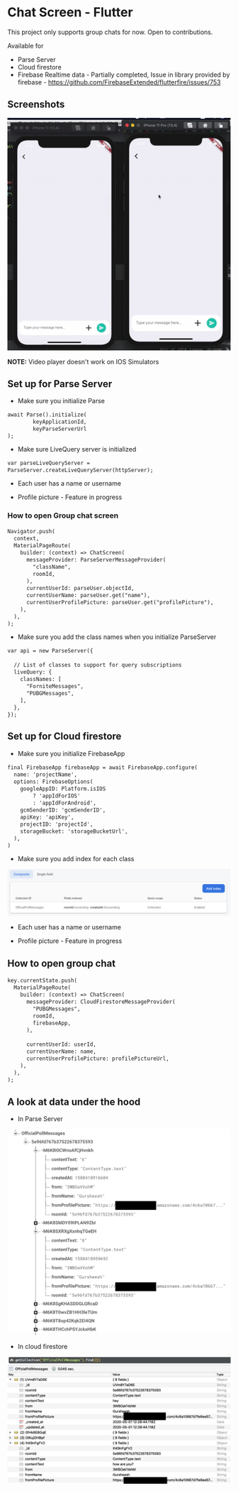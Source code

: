 # Chat Screen - Flutter

This project only supports group chats for now. Open to contributions.

Available for

* Parse Server
* Cloud firestore
* Firebase Realtime data - Partially completed, Issue in library provided by firebase - https://github.com/FirebaseExtended/flutterfire/issues/753

## Screenshots

![Demo 1](/screenshots/show1.gif)

**NOTE:** Video player doesn't work on IOS Simulators

## Set up for Parse Server

* Make sure you initialize Parse

```
await Parse().initialize(
        keyApplicationId,
        keyParseServerUrl
);
```
* Make sure LiveQuery server is initialized
```
var parseLiveQueryServer = ParseServer.createLiveQueryServer(httpServer);
```

* Each user has a name or username

* Profile picture - Feature in progress

### How to open Group chat screen

```
Navigator.push(
  context,
  MaterialPageRoute(
    builder: (context) => ChatScreen(
      messageProvider: ParseServerMessageProvider(
        "className",
        roomId,
      ),
      currentUserId: parseUser.objectId,
      currentUserName: parseUser.get("name"),
      currentUserProfilePicture: parseUser.get("profilePicture"),
    ),
  ),
);
```
* Make sure you add the class names when you initialize ParseServer

```
var api = new ParseServer({

  // List of classes to support for query subscriptions
  liveQuery: {
    classNames: [
      "ForniteMessages",
      "PUBGMessages",
    ],
  },
});
```

## Set up for Cloud firestore

* Make sure you initialize FirebaseApp

```
final FirebaseApp firebaseApp = await FirebaseApp.configure(
  name: 'projectName',
  options: FirebaseOptions(
    googleAppID: Platform.isIOS
        ? 'appIdForIOS'
        : 'appIdForAndroid',
    gcmSenderID: 'gcmSenderID',
    apiKey: 'apiKey',
    projectID: 'projectId',
    storageBucket: 'storageBucketUrl',
  ),
)
```

* Make sure you add index for each class

![Example index](/screenshots/firebase_index.png)

* Each user has a name or username

* Profile picture - Feature in progress

## How to open group chat

    key.currentState.push(
      MaterialPageRoute(
        builder: (context) => ChatScreen(
          messageProvider: CloudFirestoreMessageProvider(
            "PUBGMessages",
            roomId,
            firebaseApp,
          ),

          currentUserId: userId,
          currentUserName: name,
          currentUserProfilePicture: profilePictureUrl,
        ),
      ),
    );


## A look at data under the hood

* In Parse Server

![Example index](/screenshots/cloud_firestore_snapshot.png)

* In cloud firestore

![Example index](/screenshots/parse_server_mongodb_snapshot.png)




